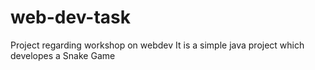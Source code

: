 # web-dev-task
Project regarding workshop on webdev
It is a simple java project which developes a Snake Game
